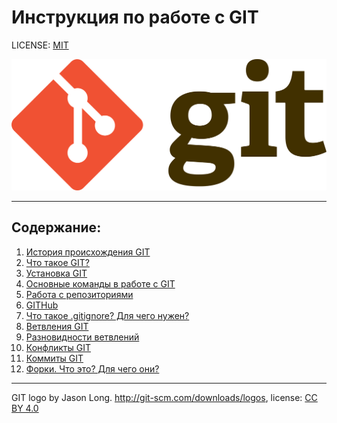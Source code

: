 # **Инструкция по работе с GIT**

LICENSE: [MIT](/license.md)


![git-logo](/Git-logo.png)

---

## **Содержание**:
1. [История происхождения GIT](history.md)
2. [Что такое GIT?](git.md)
3. [Установка GIT](installation.md)
4. [Основные команды в работе с GIT](teams.md)
5. [Работа с репозиториями](repository.md)
6. [GITHub](github.md)
7. [Что такое .gitignore? Для чего нужен?](gitignore.md)
8. [Ветвления GIT](branching.md)
9. [Разновидности ветвлений](typebranch.md)
10. [Конфликты GIT](conflict.md)
11. [Коммиты GIT](/commits.md)
12. [Форки. Что это? Для чего они?](/fork.md)

---

GIT logo by Jason Long. http://git-scm.com/downloads/logos, license: [CC BY 4.0](https://creativecommons.org/licenses/by/4.0/)